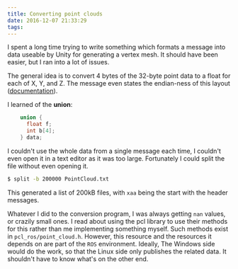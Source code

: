 ```yaml
---
title: Converting point clouds
date: 2016-12-07 21:33:29
tags:
---
```

I spent a long time trying to write something which formats a message into data useable by Unity for generating a vertex mesh.
It should have been easier, but I ran into a lot of issues.

The general idea is to convert 4 bytes of the 32-byte point data to a float for each of X, Y, and Z.
The message even states the endian-ness of this layout ([documentation](http://docs.ros.org/api/sensor_msgs/html/msg/PointCloud2.html)).

I learned of the **union**:
```cpp Conversion code
    union {
      float f;
      int b[4];
    } data;
```
I couldn't use the whole data from a single message each time, I couldn't even open it in a text editor as it was too large.
Fortunately I could split the file without even opening it.
```zsh Command line
$ split -b 200000 PointCloud.txt
```
This generated a list of 200kB files, with `xaa` being the start with the header messages.

Whatever I did to the conversion program, I was always getting `nan` values, or crazily small ones.
I read about using the pcl library to use their methods for this rather than me implementing something myself.
Such methods exist in `pcl_ros/point_cloud.h`. However, this resource and the resources it depends on are part of the `ROS` environment.
Ideally, The Windows side would do the work, so that the Linux side only publishes the related data. It shouldn't have to know what's on the other end.
